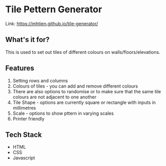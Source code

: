 # Tile Pettern Generator

Link: https://mhtien.github.io/tile-generator/

## What's it for?
This is used to set out tiles of different colours on walls/floors/elevations.

## Features
1. Setting rows and columns
2. Colours of tiles - you can add and remove different colours
3. There are also options to randomise or to make sure that the same tile colours are not adjacent to one another
4. Tile Shape - options are currently square or rectangle with inputs in millimetres
5. Scale - options to show pttern in varying scales
6. Printer friendly

## Tech Stack
* HTML
* CSS
* Javascript
